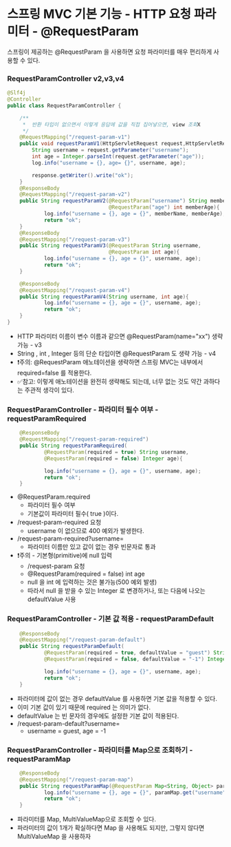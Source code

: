 
# 스프링 MVC 기본 기능 - HTTP 요청 파라미터 - @RequestParam

스프링이 제공하는 @RequestParam 을 사용하면 요청 파라미터를 매우 편리하게 사용할 수 있다.

### RequestParamController v2,v3,v4

```java
@Slf4j
@Controller
public class RequestParamController {

    /**
     *  반환 타입이 없으면서 이렇게 응답에 값을 직접 집어넣으면, view 조회X
     */
    @RequestMapping("/request-param-v1")
    public void requestParamV1(HttpServletRequest request,HttpServletResponse response ) throws IOException{
        String username = request.getParameter("username");
        int age = Integer.parseInt(request.getParameter("age"));
        log.info("username = {}, age= {}", username, age);

        response.getWriter().write("ok");
    }
    @ResponseBody
    @RequestMapping("/request-param-v2")
    public String requestParamV2(@RequestParam("username") String memberName,
                                 @RequestParam("age") int memberAge){
            log.info("username = {}, age = {}", memberName, memberAge);
            return "ok";
    }
    @ResponseBody
    @RequestMapping("/request-param-v3")
    public String requestParamV3(@RequestParam String username,
                                 @RequestParam int age){
            log.info("username = {}, age = {}", username, age);
            return "ok";
    }

    @ResponseBody
    @RequestMapping("/request-param-v4")
    public String requestParamV4(String username, int age){
            log.info("username = {}, age = {}", username, age);
            return "ok";
    }
}
```

- HTTP 파라미터 이름이 변수 이름과 같으면 @RequestParam(name="xx") 생략 가능 - v3
- String , int , Integer 등의 단순 타입이면 @RequestParam 도 생략 가능 - v4
- ❗️주의: @RequestParam 애노테이션을 생략하면 스프링 MVC는 내부에서 required=false 를 적용한다. 
- ✅참고: 이렇게 애노테이션을 완전히 생략해도 되는데, 너무 없는 것도 약간 과하다는 주관적 생각이 있다.


### RequestParamController - 파라미터 필수 여부 - requestParamRequired

```java
    @ResponseBody
    @RequestMapping("/request-param-required")
    public String requestParamRequired(
            @RequestParam(required = true) String username,
            @RequestParam(required = false) Integer age){

            log.info("username = {}, age = {}", username, age);
            return "ok";
    }
```

- @RequestParam.required
  - 파라미터 필수 여부
  - 기본값이 파라미터 필수( true )이다.
- /request-param-required 요청
  - username 이 없으므로 400 예외가 발생한다.
- /request-param-required?username=
  - 파라미터 이름만 있고 값이 없는 경우 빈문자로 통과
- ❗️주의 - 기본형(primitive)에 null 입력
  - /request-param 요청
  - @RequestParam(required = false) int age
  - null 을 int 에 입력하는 것은 불가능(500 예외 발생)
  - 따라서 null 을 받을 수 있는 Integer 로 변경하거나, 또는 다음에 나오는 defaultValue 사용

### RequestParamController - 기본 값 적용 - requestParamDefault

```java
    @ResponseBody
    @RequestMapping("/request-param-default")
    public String requestParamDefault(
            @RequestParam(required = true, defaultValue = "guest") String username,
            @RequestParam(required = false, defaultValue = "-1") Integer age){

            log.info("username = {}, age = {}", username, age);
            return "ok";
    }
```
- 파라미터에 값이 없는 경우 defaultValue 를 사용하면 기본 값을 적용할 수 있다.
- 이미 기본 값이 있기 때문에 required 는 의미가 없다.
- defaultValue 는 빈 문자의 경우에도 설정한 기본 값이 적용된다.
- /request-param-default?username=
  - username = guest, age = -1

### RequestParamController - 파라미터를 Map으로 조회하기 - requestParamMap

```java
    @ResponseBody
    @RequestMapping("/request-param-map")
    public String requestParamMap(@RequestParam Map<String, Object> paramMap){
            log.info("username = {}, age = {}", paramMap.get("username"), paramMap.get("age"));
            return "ok";
    }
```

- 파라미터를 Map, MultiValueMap으로 조회할 수 있다.
- 파라미터의 값이 1개가 확실하다면 Map 을 사용해도 되지만, 그렇지 않다면 MultiValueMap 을 사용하자


